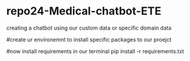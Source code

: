 # repo24-Medical-chatbot-ETE
creating a chatbot using our custom data or specific domain data


#create ur environemnt to install specific packages to our proejct


#now install requirements in our terminal 
pip install -r requirements.txt
